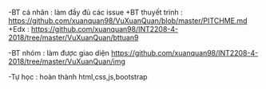 -BT cá nhân : làm đầy đủ các issue
+BT thuyết trình :
https://github.com/xuanquan98/VuXuanQuan/blob/master/PITCHME.md
+Edx :
https://github.com/xuanquan98/INT2208-4-2018/tree/master/VuXuanQuan/bttuan9


-BT nhóm : làm được giao diện
https://github.com/xuanquan98/INT2208-4-2018/tree/master/VuXuanQuan/img

-Tự học : hoàn thành html,css,js,bootstrap 
